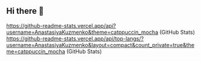 ## Hi there 👋





<!-- GitHub statistics -->

https://github-readme-stats.vercel.app/api?username=AnastasiyaKuzmenko&theme=catppuccin_mocha (GitHub Stats)
https://github-readme-stats.vercel.app/api/top-langs/?username=AnastasiyaKuzmenko&layout=compact&count_private=true&theme=catppuccin_mocha (GitHub Stats)


<!--
**AnastasiyaKuzmenko/AnastasiyaKuzmenko** is a ✨ _special_ ✨ repository because its `README.md` (this file) appears on your GitHub profile.

Here are some ideas to get you started:

- 🔭 I’m currently working on ...
- 🌱 I’m currently learning ...
- 👯 I’m looking to collaborate on ...
- 🤔 I’m looking for help with ...
- 💬 Ask me about ...
- 📫 How to reach me: ...
- 😄 Pronouns: ...
- ⚡ Fun fact: ...
-->
